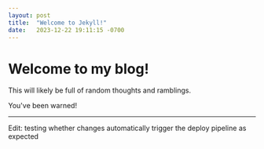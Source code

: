 ```yaml
---
layout: post
title:  "Welcome to Jekyll!"
date:   2023-12-22 19:11:15 -0700
---
```

# Welcome to my blog!
This will likely be full of random thoughts and ramblings.

You've been warned!

---

Edit: testing whether changes automatically trigger the deploy pipeline as expected
<!--stackedit_data:
eyJoaXN0b3J5IjpbLTEzNjc1MDQxMzEsLTE2NTUzMTU4NzBdfQ
==
-->